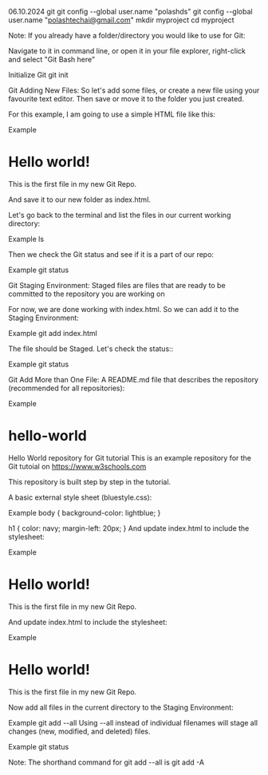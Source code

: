 06.10.2024
git 
git config --global user.name "polashds"
git config --global user.name "polashtechai@gmail.com"
mkdir myproject
cd myproject

Note: If you already have a folder/directory you would like to use for Git:

Navigate to it in command line, or open it in your file explorer, right-click and select "Git Bash here"

Initialize Git
git init

Git Adding New Files:
So let's add some files, or create a new file using your favourite text editor. Then save or move it to the folder you just created.

For this example, I am going to use a simple HTML file like this:

Example
<!DOCTYPE html>
<html>
<head>
<title>Hello World!</title>
</head>
<body>

<h1>Hello world!</h1>
<p>This is the first file in my new Git Repo.</p>

</body>
</html>
And save it to our new folder as index.html.

Let's go back to the terminal and list the files in our current working directory:

Example
ls

Then we check the Git status and see if it is a part of our repo:

Example
git status


Git Staging Environment:
Staged files are files that are ready to be committed to the repository you are working on

For now, we are done working with index.html. So we can add it to the Staging Environment:

Example
git add index.html

The file should be Staged. Let's check the status::

Example
git status

Git Add More than One File:
A README.md file that describes the repository (recommended for all repositories):

Example
# hello-world
Hello World repository for Git tutorial
This is an example repository for the Git tutoial on https://www.w3schools.com

This repository is built step by step in the tutorial.

A basic external style sheet (bluestyle.css):

Example
body {
background-color: lightblue;
}

h1 {
color: navy;
margin-left: 20px;
}
And update index.html to include the stylesheet:

Example
<!DOCTYPE html>
<html>
<head>
<title>Hello World!</title>
<link rel="stylesheet" href="bluestyle.css">
</head>
<body>

<h1>Hello world!</h1>
<p>This is the first file in my new Git Repo.</p>

</body>
</html>

And update index.html to include the stylesheet:

Example
<!DOCTYPE html>
<html>
<head>
<title>Hello World!</title>
<link rel="stylesheet" href="bluestyle.css">
</head>
<body>

<h1>Hello world!</h1>
<p>This is the first file in my new Git Repo.</p>

</body>
</html>


Now add all files in the current directory to the Staging Environment:

Example
git add --all
Using --all instead of individual filenames will stage all changes (new, modified, and deleted) files.

Example
git status

Note: The shorthand command for git add --all is git add -A


















